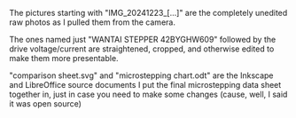The pictures starting with "IMG_20241223_[...]" are the completely unedited raw photos as I pulled them from the camera.

The ones named just "WANTAI STEPPER 42BYGHW609" followed by the drive voltage/current are straightened, cropped, and otherwise edited to make them more presentable.

"comparison sheet.svg" and "microstepping chart.odt" are the Inkscape and LibreOffice source documents I put the final microstepping data sheet together in, just in case you need to make some changes (cause, well, I said it was open source)

